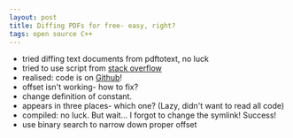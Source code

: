 ```yaml
---
layout: post
title: Diffing PDFs for free- easy, right?
tags: open source C++ 
--- 
```


- tried diffing text documents from pdftotext, no luck 
- tried to use script from [stack overflow](http://askubuntu.com/questions/40813/diff-of-two-pdf-files)
- realised: code is on [Github](https://github.com/vslavik/diff-pdf)!
- offset isn't working- how to fix?
- change definition of constant.
- appears in three places- which one? (Lazy, didn't want to read all code)
- compiled: no luck. But wait... I forgot to change the symlink! Success!
- use binary search to narrow down proper offset
